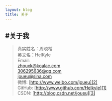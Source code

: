 ```yaml
---
layout: blog
title: 关于
---
```


#关于我
-----------

>真实姓名：周晓楷  
>英文名：HelKyle  
>Email:	  
> 	<zhouxk@koalac.com>  
	<306295636@qq.com>	  
    <joueu@sina.com>   
>微博:
>[http://www.weibo.com/joueu][2]    
>GitHub:
>[http://www.github.com/Helkyle][1]   
>CSDN:
>[http://blog.csdn.net/joueu][3]

[1]:http://www.github.com/Helkyle
[2]:http://www.weibo.com/joueu
[3]:http://blog.csdn.net/joueu
